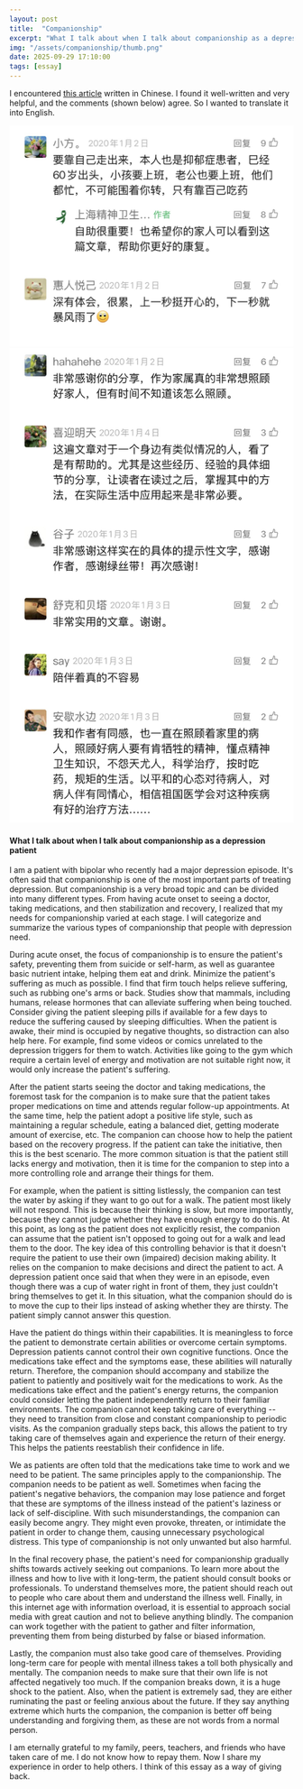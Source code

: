 ```yaml
---
layout: post
title:  "Companionship"
excerpt: "What I talk about when I talk about companionship as a depression patient"
img: "/assets/companionship/thumb.png"
date: 2025-09-29 17:10:00
tags: [essay]
---
```


I encountered [this article](https://mp.weixin.qq.com/s/bC0DSIgDUieOXEJp0g6YjA) written in Chinese.
I found it well-written and very helpful, and the comments (shown below) agree.
So I wanted to translate it into English.

<div class="art">

  <div class="companionshippiece">
    <img src="/assets/companionship/review_1.jpg" alt="Review" />
  </div>

  <div class="companionshippiece">
    <img src="/assets/companionship/review_2.jpg" alt="Review" />
  </div>

</div>

#### What I talk about when I talk about companionship as a depression patient
I am a patient with bipolar who recently had a major depression episode.
It's often said that companionship is one of the most important parts of treating depression.
But companionship is a very broad topic and can be divided into many different types.
From having acute onset to seeing a doctor, taking medications, and then stabilization and recovery,
I realized that my needs for companionship varied at each stage.
I will categorize and summarize the various types of companionship that people with depression need.

During acute onset, the focus of companionship is to ensure the patient's safety, preventing them from suicide or self-harm,
as well as guarantee basic nutrient intake, helping them eat and drink.
Minimize the patient's suffering as much as possible.
I find that firm touch helps relieve suffering, such as rubbing one's arms or back.
Studies show that mammals, including humans, release hormones that can alleviate suffering when being touched.
Consider giving the patient sleeping pills if available for a few days to reduce the suffering caused by sleeping difficulties.
When the patient is awake, their mind is occupied by negative thoughts, so distraction can also help here.
For example, find some videos or comics unrelated to the depression triggers for them to watch.
Activities like going to the gym which require a certain level of energy and motivation are not suitable right now,
it would only increase the patient's suffering.

After the patient starts seeing the doctor and taking medications,
the foremost task for the companion is to make sure that the patient
takes proper medications on time and attends regular follow-up appointments.
At the same time, help the patient adopt a positive life style, such as maintaining a regular schedule, eating a balanced diet,
getting moderate amount of exercise, etc.
The companion can choose how to help the patient based on the recovery progress.
If the patient can take the initiative, then this is the best scenario.
The more common situation is that the patient still lacks energy and motivation,
then it is time for the companion to step into a more controlling role and 
arrange their things for them.

For example, when the patient is sitting listlessly, the companion can test the water by asking if they want to go out for a walk.
The patient most likely will not respond.
This is because their thinking is slow, but more importantly, because they cannot judge whether they have enough energy to do this.
At this point, as long as the patient does not explicitly resist,
the companion can assume that the patient isn't opposed to going out for a walk and lead them to the door.
The key idea of this controlling behavior is that it doesn't require the patient to use their own (impaired) decision making ability.
It relies on the companion to make decisions and direct the patient to act.
A depression patient once said that when they were in an episode,
even though there was a cup of water right in front of them,
they just couldn't bring themselves to get it. 
In this situation, what the companion should do is to move the cup to their lips instead of asking whether they are thirsty.
The patient simply cannot answer this question.

Have the patient do things within their capabilities.
It is meaningless to force the patient to demonstrate certain abilities or overcome certain symptoms.
Depression patients cannot control their own cognitive functions.
Once the medications take effect and the symptoms ease, these abilities will naturally return.
Therefore, the companion should accompany and stabilize the patient to patiently and positively wait for the medications to work. 
As the medications take effect and the patient's energy returns,
the companion could consider letting the patient independently return to their familiar environments.
The companion cannot keep taking care of everything -- 
they need to transition from close and constant companionship to periodic visits.
As the companion gradually steps back, this allows the patient to try taking care of themselves again
and experience the return of their energy.
This helps the patients reestablish their confidence in life.

We as patients are often told that the medications take time to work and we need to be patient.
The same principles apply to the companionship.
The companion needs to be patient as well.
Sometimes when facing the patient's negative behaviors, 
the companion may lose patience and forget that these are symptoms of the illness instead of the patient's laziness or lack of self-discipline.
With such misunderstandings, the companion can easily become angry. 
They might even provoke, threaten, or intimidate the patient in order to change them,
causing unnecessary psychological distress.
This type of companionship is not only unwanted but also harmful.

In the final recovery phase, the patient's need for companionship gradually shifts towards actively seeking out companions.
To learn more about the illness and how to live with it long-term, the patient should consult books or professionals.
To understand themselves more, the patient should reach out to people who care about them and understand the illness well.
Finally, in this internet age with information overload, 
it is essential to approach social media with great caution and not to believe anything blindly.
The companion can work together with the patient to gather and filter information,
preventing them from being disturbed by false or biased information.

Lastly, the companion must also take good care of themselves.
Providing long-term care for people with mental illness takes a toll both physically and mentally.
The companion needs to make sure that their own life is not affected negatively too much.
If the companion breaks down, it is a huge shock to the patient.
Also, when the patient is extremely sad, they are either ruminating the past or feeling anxious about the future.
If they say anything extreme which hurts the companion, the companion is better off being understanding and forgiving them,
as these are not words from a normal person.

I am eternally grateful to my family, peers, teachers, and friends who have taken care of me.
I do not know how to repay them.
Now I share my experience in order to help others.
I think of this essay as a way of giving back.
